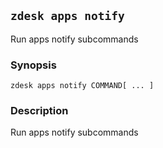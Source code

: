 ## `zdesk apps notify`

Run apps notify subcommands

### Synopsis

    zdesk apps notify COMMAND[ ... ]

### Description

Run apps notify subcommands

